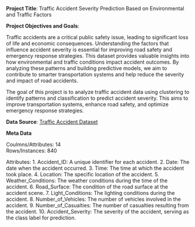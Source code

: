 **Project Title**: Traffic Accident Severity Prediction Based on Environmental and Traffic Factors


**Project Objectives and Goals**: 

Traffic accidents are a critical public safety issue, leading to significant loss of life and economic consequences. Understanding the factors that influence accident severity is essential for improving road safety and emergency response strategies. This dataset provides valuable insights into how environmental and traffic conditions impact accident outcomes. By analyzing these patterns and building predictive models, we aim to contribute to smarter transportation systems and help reduce the severity and impact of road accidents.

The goal of this project is to analyze traffic accident data using clustering to identify patterns and classification to predict accident severity. This aims to improve transportation systems, enhance road safety, and optimize emergency response strategies.


**Data Source**: 
[Traffic Accident Dataset](https://www.kaggle.com/datasets/denkuznetz/traffic-accident-prediction)


    
**Meta Data**

Coulmns/Attributes: 14
<br>Rows/Instances: 840

Attributes:
	1.	Accident_ID: A unique identifier for each accident.
	2.	Date: The date when the accident occurred.
	3.	Time: The time at which the accident took place.
	4.	Location: The specific location of the accident.
	5.	Weather_Conditions: The weather conditions during the time of the accident.
	6.	Road_Surface: The condition of the road surface at the accident scene.
	7.	Light_Conditions: The lighting conditions during the accident.
	8.	Number_of_Vehicles: The number of vehicles involved in the accident.
	9.	Number_of_Casualties: The number of casualties resulting from the accident.
	10.	Accident_Severity: The severity of the accident, serving as the class label for prediction.
